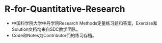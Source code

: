 # R-for-Quantitative-Research
* 中国科学院大学中丹学院Research Methods定量练习题和答案，Exercise和Solution文档均来自SDC教学团队。
* Code和Notes为Contributor们的练习存档。
